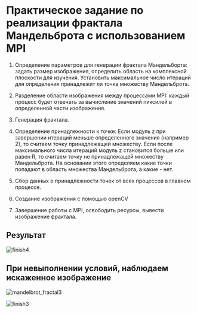# Практическое задание по реализации фрактала Мандельброта с использованием MPI

1. Определение параметров для генерации фрактала Мандельборта: задать размер изображения, определить область на комплексной плоскости для изучения. Установить максимальное число итераций для определения принадлежит ли точка множеству Мандельброта. 

2. Разделение области изображения между процессами MPI: каждый процесс будет отвечать за вычисление значений пиксилей в определенной части изображения.
3. Генерация фрактала.
4. Определение принадлежности к точке: Если модуль z при завершении итераций меньше определенного значения (например 2), то считаем точку принадлежащей множеству. Если после максимального числа итераций модуль z становится больше или равен R, то считаем точку не принадлежащей множеству Мандельброта. На основании этого определяем какие точки попадают в область множества Мандельброта, а какие - нет.  
5. Сбор данных о принадлежности точек от всех процессов в главном процессе.
6. Создание изображения с помощью openCV
7. Завершение работы с MPI, освободить ресурсы, вывести изображение фрактала.

## Результат 
![finish4](https://github.com/AnyaKononova/PC_Pr04.03/assets/82609324/9e829293-e186-4424-b40c-6e1727721121)



## При невыполнении условий, наблюдаем искаженное изображение
![mandelbrot_fractal3](https://github.com/AnyaKononova/PC_Pr04.03/assets/82609324/fb8e259c-c447-42f3-8f9b-7788cd9341c8)

![finish3](https://github.com/AnyaKononova/PC_Pr04.03/assets/82609324/2e09bf21-a708-4072-9145-c23a024af629)
